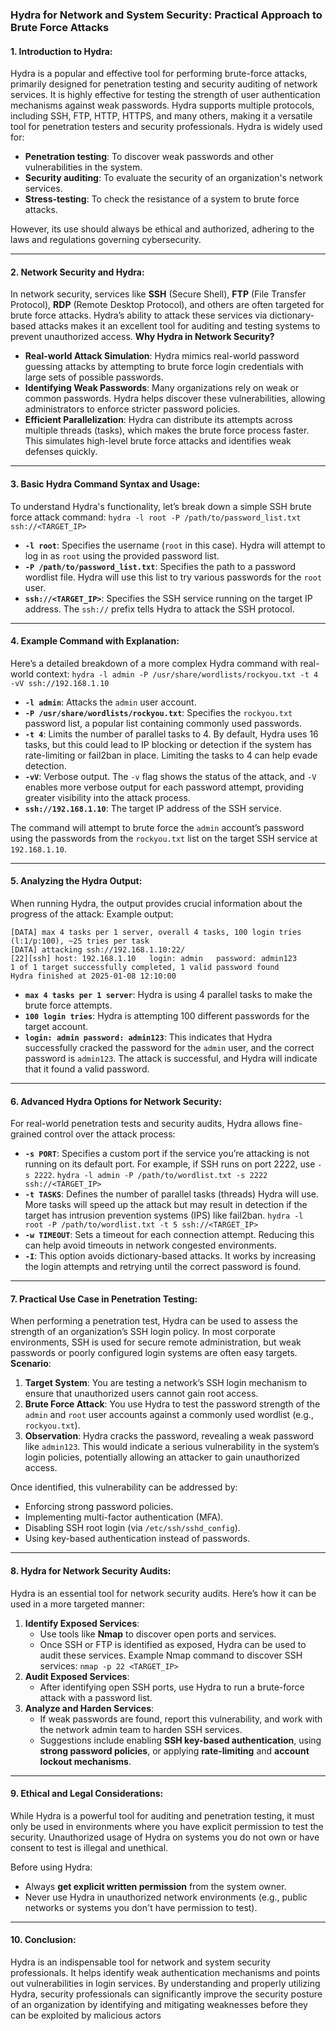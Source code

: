 ### Hydra for Network and System Security: Practical Approach to Brute Force Attacks
#### **1. Introduction to Hydra**:
Hydra is a popular and effective tool for performing brute-force attacks, primarily designed for penetration testing and security auditing of network services. It is highly effective for testing the strength of user authentication mechanisms against weak passwords. Hydra supports multiple protocols, including SSH, FTP, HTTP, HTTPS, and many others, making it a versatile tool for penetration testers and security professionals.
Hydra is widely used for:
- **Penetration testing**: To discover weak passwords and other vulnerabilities in the system.
- **Security auditing**: To evaluate the security of an organization's network services.
- **Stress-testing**: To check the resistance of a system to brute force attacks.

However, its use should always be ethical and authorized, adhering to the laws and regulations governing cybersecurity.

---
#### **2. Network Security and Hydra**:
In network security, services like **SSH** (Secure Shell), **FTP** (File Transfer Protocol), **RDP** (Remote Desktop Protocol), and others are often targeted for brute force attacks. Hydra’s ability to attack these services via dictionary-based attacks makes it an excellent tool for auditing and testing systems to prevent unauthorized access.
**Why Hydra in Network Security?**
- **Real-world Attack Simulation**: Hydra mimics real-world password guessing attacks by attempting to brute force login credentials with large sets of possible passwords.
- **Identifying Weak Passwords**: Many organizations rely on weak or common passwords. Hydra helps discover these vulnerabilities, allowing administrators to enforce stricter password policies.
- **Efficient Parallelization**: Hydra can distribute its attempts across multiple threads (tasks), which makes the brute force process faster. This simulates high-level brute force attacks and identifies weak defenses quickly.

---
#### **3. Basic Hydra Command Syntax and Usage**:
To understand Hydra's functionality, let’s break down a simple SSH brute force attack command:
`hydra -l root -P /path/to/password_list.txt ssh://<TARGET_IP>`
- **`-l root`**: Specifies the username (`root` in this case). Hydra will attempt to log in as `root` using the provided password list.
- **`-P /path/to/password_list.txt`**: Specifies the path to a password wordlist file. Hydra will use this list to try various passwords for the `root` user.
- **`ssh://<TARGET_IP>`**: Specifies the SSH service running on the target IP address. The `ssh://` prefix tells Hydra to attack the SSH protocol.

---
#### **4. Example Command with Explanation**:
Here’s a detailed breakdown of a more complex Hydra command with real-world context:
`hydra -l admin -P /usr/share/wordlists/rockyou.txt -t 4 -vV ssh://192.168.1.10`
- **`-l admin`**: Attacks the `admin` user account.
- **`-P /usr/share/wordlists/rockyou.txt`**: Specifies the `rockyou.txt` password list, a popular list containing commonly used passwords.
- **`-t 4`**: Limits the number of parallel tasks to 4. By default, Hydra uses 16 tasks, but this could lead to IP blocking or detection if the system has rate-limiting or fail2ban in place. Limiting the tasks to 4 can help evade detection.
- **`-vV`**: Verbose output. The `-v` flag shows the status of the attack, and `-V` enables more verbose output for each password attempt, providing greater visibility into the attack process.
- **`ssh://192.168.1.10`**: The target IP address of the SSH service.

The command will attempt to brute force the `admin` account’s password using the passwords from the `rockyou.txt` list on the target SSH service at `192.168.1.10`.

---
#### **5. Analyzing the Hydra Output**:
When running Hydra, the output provides crucial information about the progress of the attack:
Example output:
```
[DATA] max 4 tasks per 1 server, overall 4 tasks, 100 login tries (l:1/p:100), ~25 tries per task
[DATA] attacking ssh://192.168.1.10:22/
[22][ssh] host: 192.168.1.10   login: admin   password: admin123
1 of 1 target successfully completed, 1 valid password found
Hydra finished at 2025-01-08 12:10:00
```

- **`max 4 tasks per 1 server`**: Hydra is using 4 parallel tasks to make the brute force attempts.
- **`100 login tries`**: Hydra is attempting 100 different passwords for the target account.
- **`login: admin password: admin123`**: This indicates that Hydra successfully cracked the password for the `admin` user, and the correct password is `admin123`.
The attack is successful, and Hydra will indicate that it found a valid password.

---
#### **6. Advanced Hydra Options for Network Security**:
For real-world penetration tests and security audits, Hydra allows fine-grained control over the attack process:
- **`-s PORT`**: Specifies a custom port if the service you’re attacking is not running on its default port. For example, if SSH runs on port 2222, use `-s 2222`.
    `hydra -l admin -P /path/to/wordlist.txt -s 2222 ssh://<TARGET_IP>`
- **`-t TASKS`**: Defines the number of parallel tasks (threads) Hydra will use. More tasks will speed up the attack but may result in detection if the target has intrusion prevention systems (IPS) like fail2ban.
    `hydra -l root -P /path/to/wordlist.txt -t 5 ssh://<TARGET_IP>`
- **`-w TIMEOUT`**: Sets a timeout for each connection attempt. Reducing this can help avoid timeouts in network congested environments.    
- **`-I`**: This option avoids dictionary-based attacks. It works by increasing the login attempts and retrying until the correct password is found.
---
#### **7. Practical Use Case in Penetration Testing**:
When performing a penetration test, Hydra can be used to assess the strength of an organization’s SSH login policy. In most corporate environments, SSH is used for secure remote administration, but weak passwords or poorly configured login systems are often easy targets.
**Scenario**:
1. **Target System**: You are testing a network’s SSH login mechanism to ensure that unauthorized users cannot gain root access.
2. **Brute Force Attack**: You use Hydra to test the password strength of the `admin` and `root` user accounts against a commonly used wordlist (e.g., `rockyou.txt`).
3. **Observation**: Hydra cracks the password, revealing a weak password like `admin123`. This would indicate a serious vulnerability in the system’s login policies, potentially allowing an attacker to gain unauthorized access.

Once identified, this vulnerability can be addressed by:
- Enforcing strong password policies.
- Implementing multi-factor authentication (MFA).
- Disabling SSH root login (via `/etc/ssh/sshd_config`).
- Using key-based authentication instead of passwords.
---
#### **8. Hydra for Network Security Audits**:
Hydra is an essential tool for network security audits. Here’s how it can be used in a more targeted manner:
1. **Identify Exposed Services**:
    - Use tools like **Nmap** to discover open ports and services.
    - Once SSH or FTP is identified as exposed, Hydra can be used to audit these services.
    Example Nmap command to discover SSH services:
    `nmap -p 22 <TARGET_IP>`
2. **Audit Exposed Services**:
    - After identifying open SSH ports, use Hydra to run a brute-force attack with a password list.
3. **Analyze and Harden Services**:
    - If weak passwords are found, report this vulnerability, and work with the network admin team to harden SSH services.
    - Suggestions include enabling **SSH key-based authentication**, using **strong password policies**, or applying **rate-limiting** and **account lockout mechanisms**.
---
#### **9. Ethical and Legal Considerations**:
While Hydra is a powerful tool for auditing and penetration testing, it must only be used in environments where you have explicit permission to test the security. Unauthorized usage of Hydra on systems you do not own or have consent to test is illegal and unethical.

Before using Hydra:
- Always **get explicit written permission** from the system owner.
- Never use Hydra in unauthorized network environments (e.g., public networks or systems you don't have permission to test).

---
#### **10. Conclusion**:
Hydra is an indispensable tool for network and system security professionals. It helps identify weak authentication mechanisms and points out vulnerabilities in login services. By understanding and properly utilizing Hydra, security professionals can significantly improve the security posture of an organization by identifying and mitigating weaknesses before they can be exploited by malicious actors